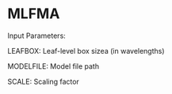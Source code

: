# MLFMA

Input Parameters:

LEAFBOX: Leaf-level box sizea (in wavelengths)

MODELFILE: Model file path

SCALE: Scaling factor
